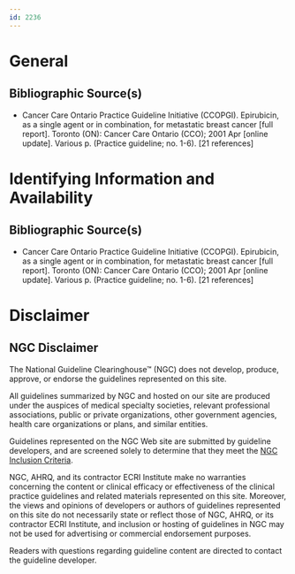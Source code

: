 ```yaml
---
id: 2236
---
```


# General

## Bibliographic Source(s)

- Cancer Care Ontario Practice Guideline Initiative (CCOPGI). Epirubicin, as a single agent or in combination, for metastatic breast cancer [full report]. Toronto (ON): Cancer Care Ontario (CCO); 2001 Apr [online update]. Various p. (Practice guideline; no. 1-6). [21 references]

# Identifying Information and Availability

## Bibliographic Source(s)

- Cancer Care Ontario Practice Guideline Initiative (CCOPGI). Epirubicin, as a single agent or in combination, for metastatic breast cancer [full report]. Toronto (ON): Cancer Care Ontario (CCO); 2001 Apr [online update]. Various p. (Practice guideline; no. 1-6). [21 references]

# Disclaimer

## NGC Disclaimer

The National Guideline Clearinghouse™ (NGC) does not develop, produce, approve, or endorse the guidelines represented on this site.

All guidelines summarized by NGC and hosted on our site are produced under the auspices of medical specialty societies, relevant professional associations, public or private organizations, other government agencies, health care organizations or plans, and similar entities.

Guidelines represented on the NGC Web site are submitted by guideline developers, and are screened solely to determine that they meet the [NGC Inclusion Criteria](/help-and-about/summaries/inclusion-criteria).

NGC, AHRQ, and its contractor ECRI Institute make no warranties concerning the content or clinical efficacy or effectiveness of the clinical practice guidelines and related materials represented on this site. Moreover, the views and opinions of developers or authors of guidelines represented on this site do not necessarily state or reflect those of NGC, AHRQ, or its contractor ECRI Institute, and inclusion or hosting of guidelines in NGC may not be used for advertising or commercial endorsement purposes.

Readers with questions regarding guideline content are directed to contact the guideline developer.

